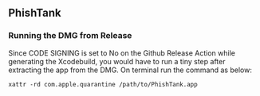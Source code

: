 ## PhishTank

### Running the DMG from Release
Since CODE SIGNING is set to No on the Github Release Action while generating the Xcodebuild, you would have to run a tiny step after extracting the app from the DMG.
On terminal run the command as below:

```
xattr -rd com.apple.quarantine /path/to/PhishTank.app
```
